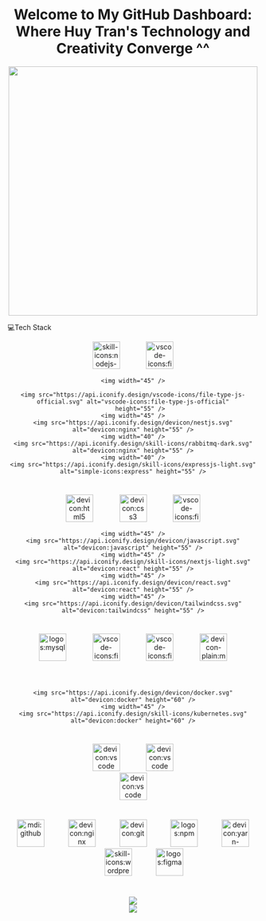 <h1 align="center">
	Welcome to My GitHub Dashboard: Where Huy Tran's Technology and Creativity Converge ^^
</h1>
<div align="center">
	<img src="https://user-images.githubusercontent.com/40719899/205479251-ffba5354-583f-491b-a1ef-ce919083e2b1.gif"
		width="500" />
</div>
<p align="left">
	💻Tech Stack
</p>
<div align="left">
	<img
		src="https://readme-typing-svg.demolab.com?fontSize=20&repeat=true&multiline=false&duration=5000&color=%2336bcf7ff&background=%2300000000&pause=1000&width=400&height=50&font=Fira+Code&lines=%E2%9C%94+Back-end+%F0%9F%94%B4&vCenter=true&size=20"
		alt="" />
</div>

<div align="center"><img src="https://api.iconify.design/skill-icons/nodejs-dark.svg" alt="skill-icons:nodejs-dark"
		height="55" />
	<img width="45" />
	<img src="https://api.iconify.design/vscode-icons/file-type-typescript-official.svg"
		alt="vscode-icons:file-type-js-official" height="55" />

	<img width="45" />

	<img src="https://api.iconify.design/vscode-icons/file-type-js-official.svg" alt="vscode-icons:file-type-js-official"
		height="55" />
	<img width="45" />
	<img src="https://api.iconify.design/devicon/nestjs.svg" alt="devicon:nginx" height="55" />
	<img width="40" />
	<img src="https://api.iconify.design/skill-icons/rabbitmq-dark.svg" alt="devicon:nginx" height="55" />
	<img width="40" />
	<img src="https://api.iconify.design/skill-icons/expressjs-light.svg" alt="simple-icons:express" height="55" />
</div>
<h1 align="left">

</h1>
<div align="left">
	<img
		src="https://readme-typing-svg.demolab.com?fontSize=20&repeat=true&multiline=false&duration=5000&color=%2336bcf7ff&background=%2300000000&pause=1000&width=400&height=50&font=Fira+Code&lines=%E2%9C%94+Front-end&vCenter=true&size=20"
		alt="" />
</div>
<div align="center"><img src="https://api.iconify.design/devicon/html5.svg" alt="devicon:html5" height="55" />
	<img width="45" />
	<img src="https://api.iconify.design/devicon/css3.svg" alt="devicon:css3" height="55" />
	<img width="45" />
	<img src="https://api.iconify.design/vscode-icons/file-type-typescript-official.svg"
		alt="vscode-icons:file-type-js-official" height="55" />

	<img width="45" />
	<img src="https://api.iconify.design/devicon/javascript.svg" alt="devicon:javascript" height="55" />
	<img width="45" />
	<img src="https://api.iconify.design/skill-icons/nextjs-light.svg" alt="devicon:react" height="55" />
	<img width="45" />
	<img src="https://api.iconify.design/devicon/react.svg" alt="devicon:react" height="55" />
	<img width="45" />
	<img src="https://api.iconify.design/devicon/tailwindcss.svg" alt="devicon:tailwindcss" height="55" />
</div>
<h1 align="left">

</h1>
<div align="left">
	<img
		src="https://readme-typing-svg.demolab.com?fontSize=20&repeat=true&multiline=true&duration=5000&color=%2336bcf7ff&background=%2300000000&pause=1000&width=400&height=50&font=Fira+Code&lines=%E2%9C%94+Database&vCenter=true&size=20"
		alt="" />
</div>
<div align="center"><img src="https://api.iconify.design/logos/mysql.svg" alt="logos:mysql" height="55" />
	<img width="45" />
	<img src="https://api.iconify.design/vscode-icons/file-type-mongo.svg" alt="vscode-icons:file-type-mongo"
		height="55" />
	<img width="45" />
	<img src="https://api.iconify.design/skill-icons/redis-dark.svg" alt="vscode-icons:file-type-mongo" height="55" />
	<img width="45" />
	<img src="https://api.iconify.design/devicon-plain/microsoftsqlserver-wordmark.svg"
		alt="devicon-plain:microsoftsqlserver-wordmark" height="55" />
</div>
<h1 align="left">

</h1>
<div align="left">
	<img
		src="https://readme-typing-svg.demolab.com?fontSize=20&repeat=true&multiline=false&duration=5000&color=%2336bcf7ff&background=%2300000000&pause=1000&width=400&height=50&font=Fira+Code&lines=%E2%9C%94+DevOps&vCenter=true&size=20"
		alt="" />
</div>
<div align="center">

	<img src="https://api.iconify.design/devicon/docker.svg" alt="devicon:docker" height="60" />
	<img width="45" />
	<img src="https://api.iconify.design/skill-icons/kubernetes.svg" alt="devicon:docker" height="60" />
</div>
<h1 align="left">

</h1>
<div align="left">
	<img
		src="https://readme-typing-svg.demolab.com?fontSize=20&repeat=true&multiline=false&duration=5000&color=%2336bcf7ff&background=%2300000000&pause=1000&width=400&height=50&font=Fira+Code&lines=%E2%9C%94+Mobile&vCenter=true&size=20"
		alt="" />
</div>
<div align="center">
	<img src="https://api.iconify.design/skill-icons/dart-light.svg" alt="devicon:vscode" height="55" />
	<img width="45" />
	<img src="https://api.iconify.design/skill-icons/flutter-light.svg" alt="devicon:vscode" height="55" />
</div>
<div align="left">
	<img
		src="https://readme-typing-svg.demolab.com?fontSize=20&repeat=true&multiline=false&duration=5000&color=%2336bcf7ff&background=%2300000000&pause=1000&width=400&height=50&font=Fira+Code&lines=%E2%9C%94+IDE&vCenter=true&size=20"
		alt="" />
</div>
<div align="center">
	<img src="https://api.iconify.design/devicon/vscode.svg" alt="devicon:vscode" height="55" />
</div>


<h1 align="center">

</h1>
<div align="left">
	<img
		src="https://readme-typing-svg.demolab.com?fontSize=20&repeat=true&multiline=false&duration=5000&color=%2336bcf7ff&background=%2300000000&pause=1000&width=400&height=50&font=Fira+Code&lines=%E2%9C%94+Tools&vCenter=true&size=20"
		alt="" />
</div>
<div align="center">
<img src="https://api.iconify.design/mdi/github.svg" alt="mdi:github" height="55" />
<img width="40" />
<img src="https://api.iconify.design/devicon/nginx.svg" alt="devicon:nginx" height="55" />
<img width="40" />

<img src="https://api.iconify.design/devicon/git.svg" alt="devicon:git" height="55" />
<img width="40" />
<img src="https://api.iconify.design/logos/npm.svg" alt="logos:npm" height="55" />
<img width="40" />
<img src="https://api.iconify.design/devicon/yarn-wordmark.svg" alt="devicon:yarn-wordmark" height="55" />
<img width="40" />
<img src="https://api.iconify.design/skill-icons/wordpress.svg" alt="skill-icons:wordpress" height="55" />
<img width="40" />
<img src="https://api.iconify.design/logos/figma.svg" alt="logos:figma" height="55" />
</div>
<h1 align="center">

</h1>
<div align="center">
	<img
		src="https://github-readme-stats.vercel.app/api?username=HT-35&theme=tokyonight&hide_border=true&show_icons=true&hide_title=false&disable_animations=false&hide_rank=false&rank_icon=default&hide=&show=&locale=EN" />
</div>
<div align="center">
	<img
		src="https://streak-stats.demolab.com?user=HT-35&theme=tokyonight&hide_border=true&disable_animations=false&hide_total_contributions=false&hide_current_streak=false&hide_longest_streak=false&mode=daily&locale=EN" />
</div>
<div align="center">
	<img
		src="https://leetcard.jacoblin.cool/HT-35?animation=true&border=1&ext=heatmap&font=Baloo_2&height=200&hide=&radius=4&theme=nord&width=500"
		alt="" />
</div>
